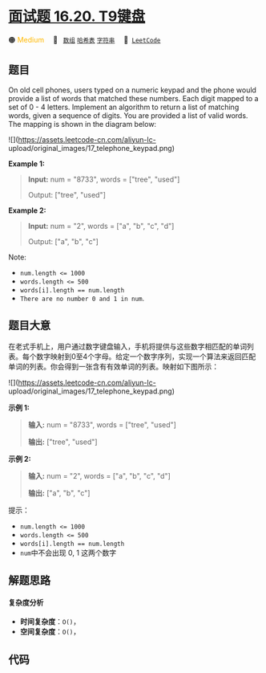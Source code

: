 # [面试题 16.20. T9键盘](https://leetcode.cn/problems/t9-lcci)

🟠 <font color=#ffb800>Medium</font>&emsp; 🔖&ensp; [`数组`](/tag/array.md) [`哈希表`](/tag/hash-table.md) [`字符串`](/tag/string.md)&emsp; 🔗&ensp;[`LeetCode`](https://leetcode.cn/problems/t9-lcci)

## 题目

On old cell phones, users typed on a numeric keypad and the phone would
provide a list of words that matched these numbers. Each digit mapped to a set
of 0 \- 4 letters. Implement an algo­rithm to return a list of matching words,
given a sequence of digits. You are provided a list of valid words. The
mapping is shown in the diagram below:

![](https://assets.leetcode-cn.com/aliyun-lc-
upload/original_images/17_telephone_keypad.png)

**Example 1:**

> 
> 
> 
> 
> 
> **Input:** num = "8733", words = ["tree", "used"]
> 
> Output: ["tree", "used"]

**Example 2:**

> 
> 
> 
> 
> 
> **Input:** num = "2", words = ["a", "b", "c", "d"]
> 
> Output: ["a", "b", "c"]

Note:

  * `num.length <= 1000`
  * `words.length <= 500`
  * `words[i].length == num.length`
  * `There are no number 0 and 1 in num`.


## 题目大意

在老式手机上，用户通过数字键盘输入，手机将提供与这些数字相匹配的单词列表。每个数字映射到0至4个字母。给定一个数字序列，实现一个算法来返回匹配单词的列表。你会得到一张含有有效单词的列表。映射如下图所示：

![](https://assets.leetcode-cn.com/aliyun-lc-
upload/original_images/17_telephone_keypad.png)

**示例 1:**

> 
> 
> 
> 
> 
> **输入:** num = "8733", words = ["tree", "used"]
> 
> **输出:** ["tree", "used"]
> 
> 

**示例 2:**

> 
> 
> 
> 
> 
> **输入:** num = "2", words = ["a", "b", "c", "d"]
> 
> **输出:** ["a", "b", "c"]

提示：

  * `num.length <= 1000`
  * `words.length <= 500`
  * `words[i].length == num.length`
  * `num`中不会出现 0, 1 这两个数字


## 解题思路

#### 复杂度分析

- **时间复杂度**：`O()`，
- **空间复杂度**：`O()`，

## 代码

```javascript

```